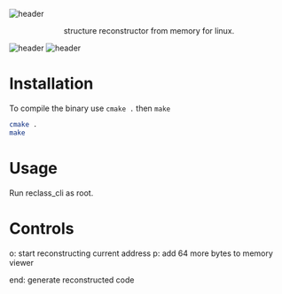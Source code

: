 ![header](https://cdn.discordapp.com/attachments/251626466385592330/708003869078192278/Untitled.png)

<div align=center>structure reconstructor from memory for linux.</div>

![header](https://cdn.discordapp.com/attachments/251626466385592330/708006250713186364/pad.png)
![header](https://cdn.discordapp.com/attachments/251626466385592330/708006263614603837/jfa.png)

# Installation

To compile the binary use `cmake .` then `make`

```bash
cmake .
make
```

# Usage

Run reclass_cli as root.

# Controls

o: start reconstructing current address
p: add 64 more bytes to memory viewer

end: generate reconstructed code